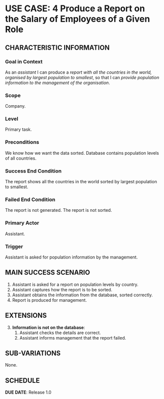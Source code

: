 # USE CASE: 4 Produce a Report on the Salary of Employees of a Given Role

## CHARACTERISTIC INFORMATION

### Goal in Context

As an *assistant* I can produce a *report with all the countries in the world, organised by largest population to smallest*, so that I can *provide population information to the management of the organisation*.

### Scope

Company.

### Level

Primary task.

### Preconditions

We know how we want the data sorted.  Database contains population levels of all countries.

### Success End Condition

The report shows all the countries in the world sorted by largest population to smallest.

### Failed End Condition

The report is not generated.  The report is not sorted.

### Primary Actor

Assistant.

### Trigger

Assistant is asked for population information by the management.

## MAIN SUCCESS SCENARIO

1. Assistant is asked for a report on population levels by country.
2. Assistant captures how the report is to be sorted.
3. Assistant obtains the information from the database, sorted correctly.
4. Report is produced for management.

## EXTENSIONS

3. **Information is not on the database**:
    1. Assistant checks the details are correct.
    2. Assistant informs management that the report failed.

## SUB-VARIATIONS

None.

## SCHEDULE

**DUE DATE**: Release 1.0